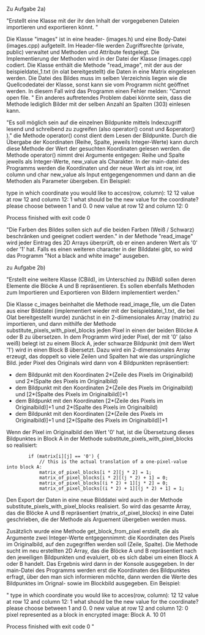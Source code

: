 Zu Aufgabe 2a)

"Erstellt eine Klasse mit der ihr den Inhalt der vorgegebenen Dateien importieren und exportieren könnt. "

Die Klasse "images" ist in eine header- (images.h) und eine Body-Datei (images.cpp) aufgeteilt. Im Header-file werden Zugriffsrechte (private, public) verwaltet und Methoden und Attribute festgelegt. Die Implementierung der Methoden wird  in der Datei der Klasse (images.cpp) codiert.
Die Klasse enthält die Methode "read_image", mit der aus der beispieldatei_1.txt (in olat bereitgestellt) die Daten in eine Matrix eingelesen werden.
Die Datei des Bildes muss im selben Verzeichnis liegen wie die Quellcodedatei der Klasse, sonst kann sie vom Programm nicht geöffnet werden. In diesem Fall wird das Programm einen Fehler melden: "Cannot open file. "
Ein anderes auftretendes Problem dabei könnte sein, dass die Methode lediglich Bilder mit der selben Anzahl an Spalten (303) einlesen kann.

"Es soll möglich sein auf die einzelnen Bildpunkte mittels Indexzugriff lesend
und schreibend zu zugreifen (also operator() const und &operator() )."
die Methode operator() const dient dem Lesen der Bildpunkte. Durch die Übergabe der Koordinaten (Reihe, Spalte, jeweils Integer-Werte) kann durch diese Methode der Wert der gesuchten Koordinaten gelesen werden. 
die Methode operator() nimmt drei Argumente entgegen: Reihe und Spalte jeweils als Integer-Werte, new_value als Charakter. 
In der main-datei des Programms werden die Koordinaten und der neue Wert als int row, int column und char new_value als Input entgegengenommen und dann an die Methoden als Parameter übergeben.
Ein Beispiel:

type in which coordinate you would like to acces(row, column): 
12
12
value at row 12 and column 12: 1
what should be the new value for the coordinate? 
please choose between 1 and 0. 
0
new value at row 12 and column 12: 0

Process finished with exit code 0



"Die Farben des Bildes sollen sich auf die beiden Farben (Weiß / Schwarz) beschränken und geeignet codiert
werden."
in der Methode "read_image" wird jeder Eintrag des 2D Arrays überprüft, ob er einen anderen Wert als '0' oder '1' hat. Falls es einen weiteren character in der Bilddatei gibt, so wird das Programm "Not a black and white image" ausgeben.


zu Aufgabe 2b)

"Erstellt eine weitere Klasse (CBild), im Unterschied zu (NBild) sollen deren Elemente die Blöcke A
und B repräsentieren. Es sollen ebenfalls Methoden zum Importieren und Exportieren von Bildern
implementiert werden." 

Die Klasse c_images beinhaltet die Methode read_image_file, um die Daten aus einer Bilddatei (implementiert wieder mit der beispieldatei_1.txt, die bei Olat bereitgestellt wurde) zunächst in ein 2-diimensionales Array (matrix) zu importieren, und dann mithilfe der Methode substitute_pixels_with_pixel_blocks jeden Pixel in einen der beiden Blöcke A oder B zu übersetzen. In dem Programm wird jeder Pixel, der mit '0' (also weiß) belegt ist zu einem Block A, jeder schwarze Bildpunkt (mit dem Wert '1') wird in einen Block B übersetzt.
Dazu wird ein 2-dimensionales Array erzeugt, das doppelt so viele Zeilen und Spalten hat wie das ursprüngliche Bild. jeder Pixel
des Originals wird dann von 4 Bildpunkten repräsentiert: 
- dem Bildpunkt mit den Koordinaten 2*(Zeile des Pixels im Originalbild) und 2*(Spalte des Pixels im Originalbild)
- dem Bildpunkt mit den Koordinaten 2*(Zeile des Pixels im Originalbild) und [2*(Spalte des Pixels im Originalbild)]+1
- dem Bildpunkt mit den Koordinaten [2*(Zeile des Pixels im Originalbild)]+1 und 2*(Spalte des Pixels im Originalbild)
- dem Bildpunkt mit den Koordinaten [2*(Zeile des Pixels im Originalbild)]+1 und [2*(Spalte des Pixels im Originalbild)]+1

Wenn der Pixel im Originalbild den Wert '0' hat, ist die Übersetzung dieses Bildpunktes in Block A in der Methode substitute_pixels_with_pixel_blocks so realisiert:

            if (matrix[i][j] == '0') {
                // this is the actual translation of a one-pixel-value into block A:
                matrix_of_pixel_blocks[i * 2][j * 2] = 1;
                matrix_of_pixel_blocks[i * 2][(j * 2) + 1] = 0;
                matrix_of_pixel_blocks[(i * 2) + 1][j * 2] = 0;
                matrix_of_pixel_blocks[(i * 2) + 1][(j * 2) + 1] = 1;


Den Export der Daten in eine neue Bilddatei wird auch in der Methode substitute_pixels_with_pixel_blocks realisiert. So wird das gesamte Array, das die Blöcke A und B repräsentiert (matrix_of_pixel_blocks) in eine Datei geschrieben, die der Methode als Arguement übergeben werden muss. 

Zusätzlich wurde eine Methode get_block_from_pixel erstellt, die als Argumente zwei Integer-Werte entgegennimmt: die Koordinaten des Pixels im Originalbild, auf den zugegriffen werden soll (Zeile, Spalte). Die Methode sucht im neu erstellten 2D Array, das die Blöcke A und B repräsentiert nach den jeweiligen Bildpunkten und evaluiert, ob es sich dabei um einen Block A oder B handelt.
Das Ergebnis wird dann in der Konsole ausgegeben.
In der main-Datei des Programms werden erst die Koordinaten des Bildpunktes erfragt, über den man sich informieren möchte, dann werden die Werte des Bildpunktes im Orignal- sowie im Blockbild ausgegeben.
Ein Beispiel:


"
type in which coordinate you would like to acces(row, column): 
12
12
value at row 12 and column 12: 1
what should be the new value for the coordinate? 
please choose between 1 and 0. 
0
new value at row 12 and column 12: 0
pixel represented as a block in encrypted image: Block A. 
10
01

Process finished with exit code 0
"




